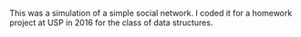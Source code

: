 
This was a simulation of a simple social network.  I coded it for a homework project at USP in 2016 for the class of data structures.


